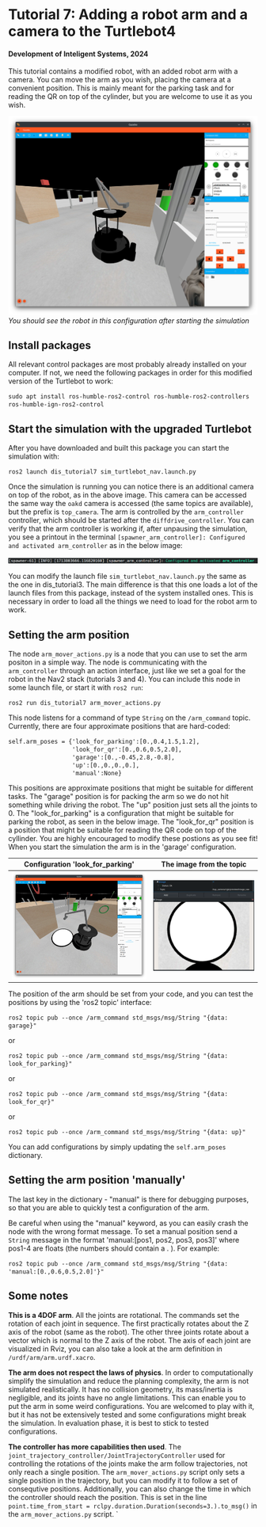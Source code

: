 # Tutorial 7: Adding a robot arm and a camera to the Turtlebot4

#### Development of Inteligent Systems, 2024

This tutorial contains a modified robot, with an added robot arm with a camera. You can move the arm as you wish, placing the camera at a convenient position. This is mainly meant for the parking task and for reading the QR on top of the cylinder, but you are welcome to use it as you wish.

![](figs/robot_with_arm.png)
*You should see the robot in this configuration after starting the simulation*

## Install packages

All relevant control packages are most probably already installed on your computer. If not, we need the following packages in order for this modified version of the Turtlebot to work:
```
sudo apt install ros-humble-ros2-control ros-humble-ros2-controllers ros-humble-ign-ros2-control
```

## Start the simulation with the upgraded Turtlebot

After you have downloaded and built this package you can start the simulation with:

```
ros2 launch dis_tutorial7 sim_turtlebot_nav.launch.py
```
Once the simulation is running you can notice there is an additional camera on top of the robot, as in the above image. This camera can be accessed the same way the `oakd` camera is accessed (the same topics are available), but the prefix is `top_camera`. The arm is controlled by the `arm_controller` controller, which should be started after the `diffdrive_controller`. You can verify that the arm controller is working if, after unpausing the simulation, you see a printout in the terminal `[spawner_arm_controller]: Configured and activated arm_controller` as in the below image:

![](figs/arm_controller_started.png)

You can modify the launch file `sim_turtlebot_nav.launch.py` the same as the one in dis_tutorial3. The main difference is that this one loads a lot of the launch files from this package, instead of the system installed ones. This is necessary in order to load all the things we need to load for the robot arm to work.

## Setting the arm position

The node `arm_mover_actions.py` is a node that you can use to set the arm positon in a simple way. The node is communicating with the `arm_controller` through an action interface, just like we set a goal for the robot in the Nav2 stack (tutorials 3 and 4). You can include this node in some launch file, or start it with `ros2 run`:
```
ros2 run dis_tutorial7 arm_mover_actions.py
```

This node listens for a command of type `String` on the `/arm_command` topic. Currently, there are four approximate positions that are hard-coded:
```
self.arm_poses = {'look_for_parking':[0.,0.4,1.5,1.2],
                  'look_for_qr':[0.,0.6,0.5,2.0],
                  'garage':[0.,-0.45,2.8,-0.8],
                  'up':[0.,0.,0.,0.],
                  'manual':None}
```

This positions are approximate positions that might be suitable for different tasks. The "garage" position is for packing the arm so we do not hit something while driving the robot. The "up" position just sets all the joints to 0. The "look_for_parking" is a configuration that might be suitable for parking the robot, as seen in the below image. The "look_for_qr" position is a position that might be suitable for reading the QR code on top of the cyllinder. You are highly encouraged to modify these postions as you see fit! When you start the simulation the arm is in the 'garage' configuration. 

Configuration 'look_for_parking'    |  The image from the topic
:-------------------------:|:-------------------------:
![](figs/arm_look_for_parking.png)  |  ![](figs/arm_camera_image_parking.png)

The position of the arm should be set from your code, and you can test the positions by using the 'ros2 topic' interface:
```
ros2 topic pub --once /arm_command std_msgs/msg/String "{data: garage}"
```
or
```
ros2 topic pub --once /arm_command std_msgs/msg/String "{data: look_for_parking}"
```
or
```
ros2 topic pub --once /arm_command std_msgs/msg/String "{data: look_for_qr}"
```
or
```
ros2 topic pub --once /arm_command std_msgs/msg/String "{data: up}"
```

You can add configurations by simply updating the `self.arm_poses` dictionary.

## Setting the arm position 'manually'
The last key in the dictionary - "manual" is there for debugging purposes, so that you are able to quickly test a configuration of the arm.

Be careful when using the "manual" keyword, as you can easily crash the node with the wrong format message. To set a manual position send a `String` message in the format 'manual:[pos1, pos2, pos3, pos3]' where pos1-4 are floats (the numbers should contain a . ). For example:
```
ros2 topic pub --once /arm_command std_msgs/msg/String "{data: 'manual:[0.,0.6,0.5,2.0]'}"
```

## Some notes

**This is a 4DOF arm**. All the joints are rotational. The commands set the rotation of each joint in sequence. The first practically rotates about the Z axis of the robot (same as the robot). The other three joints rotate about a vector which is normal to the Z axis of the robot. The axis of each joint are visualized in Rviz, you can also take a look at the arm definition in `/urdf/arm/arm.urdf.xacro`.

**The arm does not respect the laws of physics**. In order to computationally simplify the simulation and reduce the planning complexity, the arm is not simulated realistically. It has no collision geometry, its mass/inertia is negligible, and its joints have no angle limitations. This can enable you to put the arm in some weird configurations. You are welcomed to play with it, but it has not be extensively tested and some configurations might break the simulation. In evaluation phase, it is best to stick to tested configurations.

**The controller has more capabilities then used**. The `joint_trajectory_controller/JointTrajectoryController` used for controlling the rotations of the joints make the arm follow trajectories, not only reach a single position. The `arm_mover_actions.py` script only sets a single position in the trajectory, but you can modify it to follow a set of consequtive positions. Additionally, you can also change the time in which the controller should reach the position. This is set in the line `point.time_from_start = rclpy.duration.Duration(seconds=3.).to_msg()` in the `arm_mover_actions.py` script.
`